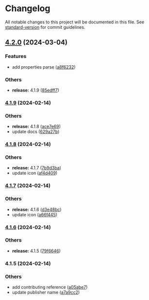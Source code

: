 # Changelog

All notable changes to this project will be documented in this file. See [standard-version](https://github.com/conventional-changelog/standard-version) for commit guidelines.

## [4.2.0](https://github.com/alelltech/azdo-not-only-yaml-parse/compare/v4.1.9...v4.2.0) (2024-03-04)


### Features

* add properties parse ([a8f6232](https://github.com/alelltech/azdo-not-only-yaml-parse/commit/a8f6232edc72353d4c93f845c70c1879f54e43bf))


### Others

* **release:** 4.1.9 ([85edff7](https://github.com/alelltech/azdo-not-only-yaml-parse/commit/85edff7ef23ccd76f5320e5e3a22f7dfda3ec537))

### [4.1.9](https://github.com/alelltech/azdo-not-only-yaml-parse/compare/v4.1.8...v4.1.9) (2024-02-14)


### Others

* **release:** 4.1.8 ([ace7e69](https://github.com/alelltech/azdo-not-only-yaml-parse/commit/ace7e696df8978bc965d9a785c768df1f21b27db))
* update docs ([629a27b](https://github.com/alelltech/azdo-not-only-yaml-parse/commit/629a27bef438ed7163de6c5062ab4c0a351cafd7))

### [4.1.8](https://github.com/alelltech/azdo-not-only-yaml-parse/compare/v4.1.7...v4.1.8) (2024-02-14)


### Others

* **release:** 4.1.7 ([7b9d3ba](https://github.com/alelltech/azdo-not-only-yaml-parse/commit/7b9d3ba9c5a0d5e4e67e30e0b1b7f0dc345318aa))
* update icon ([af4d409](https://github.com/alelltech/azdo-not-only-yaml-parse/commit/af4d409d297ea55f531f4cd1ee1d24d45842c990))

### [4.1.7](https://github.com/alelltech/azdo-not-only-yaml-parse/compare/v4.1.6...v4.1.7) (2024-02-14)


### Others

* **release:** 4.1.6 ([d3e48bc](https://github.com/alelltech/azdo-not-only-yaml-parse/commit/d3e48bc35c421850b4276ee54afea13ff0794061))
* update icon ([a66f445](https://github.com/alelltech/azdo-not-only-yaml-parse/commit/a66f4450db049db5c436c52bf7c78fa6a530f947))

### [4.1.6](https://github.com/alelltech/azdo-not-only-yaml-parse/compare/v4.1.5...v4.1.6) (2024-02-14)


### Others

* **release:** 4.1.5 ([79f6646](https://github.com/alelltech/azdo-not-only-yaml-parse/commit/79f664697148c29fc4b4b18f99693a400231d6c4))

### 4.1.5 (2024-02-14)


### Others

* add contributing reference ([a05abe7](https://github.com/alelltech/azdo-not-only-yaml-parse/commit/a05abe7381a86fc12b06e63639c0f51ea896ee69))
* update publisher name ([a7a9cc2](https://github.com/alelltech/azdo-not-only-yaml-parse/commit/a7a9cc29bbf7ea7cc4cc3ff4c0db48967518c86f))
